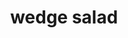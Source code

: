 ---
id: 5b4944626df44d0014d0b40a
servings:
notes:
directions: 'remove core from lettuce. cut lettuce head in half
 then cut each half into quarters. place on serving tray (or individual plates).
drizzle each lettuce wedge with dressing and balsamic reduction. sprinkle with blue cheese
 crumbled bacon and cherry tomatoes.
serve immediately.'
ingredients: '1 head iceberg lettuce
high-quality blue cheese dressing preferable [homemade](https://www.thewickednoodle.com/buttermilk-blue-cheese-dressing/)
crumbled blue cheese
1/2-1 pound bacon cooked and crumbled
1/4 cup balsamic reduction
16 or so cherry tomatoes quartered'
rating: 4
ease: easy

category: main course
href: 'https: //www.thewickednoodle.com/wedge-salad-bacon-blue-cheese-balsamic/'
totalTime:
cookTime:
prepTime:
title: wedge salad
path: /wedge-salad
---